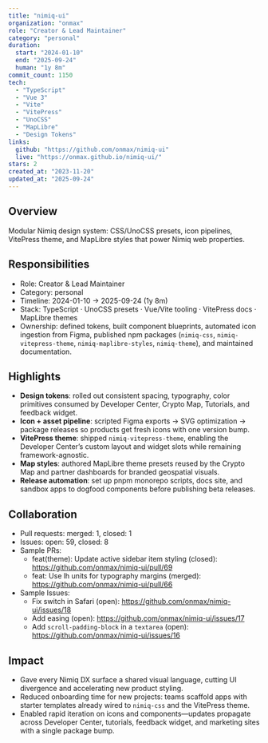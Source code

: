```yaml
---
title: "nimiq-ui"
organization: "onmax"
role: "Creator & Lead Maintainer"
category: "personal"
duration:
  start: "2024-01-10"
  end: "2025-09-24"
  human: "1y 8m"
commit_count: 1150
tech:
  - "TypeScript"
  - "Vue 3"
  - "Vite"
  - "VitePress"
  - "UnoCSS"
  - "MapLibre"
  - "Design Tokens"
links:
  github: "https://github.com/onmax/nimiq-ui"
  live: "https://onmax.github.io/nimiq-ui/"
stars: 2
created_at: "2023-11-20"
updated_at: "2025-09-24"
---
```

## Overview
Modular Nimiq design system: CSS/UnoCSS presets, icon pipelines, VitePress theme, and MapLibre styles that power Nimiq web properties.

## Responsibilities
- Role: Creator & Lead Maintainer
- Category: personal
- Timeline: 2024-01-10 -> 2025-09-24 (1y 8m)
- Stack: TypeScript · UnoCSS presets · Vue/Vite tooling · VitePress docs · MapLibre themes
- Ownership: defined tokens, built component blueprints, automated icon ingestion from Figma, published npm packages (`nimiq-css`, `nimiq-vitepress-theme`, `nimiq-maplibre-styles`, `nimiq-theme`), and maintained documentation.

## Highlights
- **Design tokens**: rolled out consistent spacing, typography, color primitives consumed by Developer Center, Crypto Map, Tutorials, and feedback widget.
- **Icon + asset pipeline**: scripted Figma exports → SVG optimization → package releases so products get fresh icons with one version bump.
- **VitePress theme**: shipped `nimiq-vitepress-theme`, enabling the Developer Center’s custom layout and widget slots while remaining framework-agnostic.
- **Map styles**: authored MapLibre theme presets reused by the Crypto Map and partner dashboards for branded geospatial visuals.
- **Release automation**: set up pnpm monorepo scripts, docs site, and sandbox apps to dogfood components before publishing beta releases.

## Collaboration
- Pull requests: merged: 1, closed: 1
- Issues: open: 59, closed: 8
- Sample PRs:
  - feat(theme): Update active sidebar item styling (closed): https://github.com/onmax/nimiq-ui/pull/69
  - feat: Use lh units for typography margins (merged): https://github.com/onmax/nimiq-ui/pull/66
- Sample Issues:
  - Fix switch in Safari (open): https://github.com/onmax/nimiq-ui/issues/18
  - Add easing  (open): https://github.com/onmax/nimiq-ui/issues/17
  - Add `scroll-padding-block` in a `textarea`  (open): https://github.com/onmax/nimiq-ui/issues/16

## Impact
- Gave every Nimiq DX surface a shared visual language, cutting UI divergence and accelerating new product styling.
- Reduced onboarding time for new projects: teams scaffold apps with starter templates already wired to `nimiq-css` and the VitePress theme.
- Enabled rapid iteration on icons and components—updates propagate across Developer Center, tutorials, feedback widget, and marketing sites with a single package bump.
